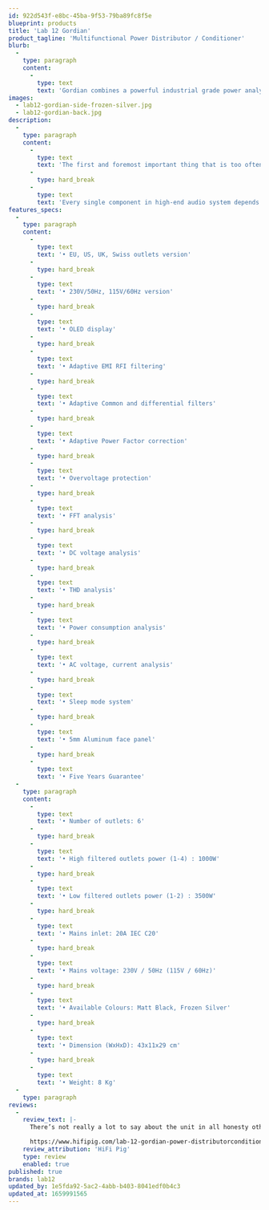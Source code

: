 ```yaml
---
id: 922d543f-e8bc-45ba-9f53-79ba89fc8f5e
blueprint: products
title: 'Lab 12 Gordian'
product_tagline: 'Multifunctional Power Distributor / Conditioner'
blurb:
  -
    type: paragraph
    content:
      -
        type: text
        text: 'Gordian combines a powerful industrial grade power analyzer, a smart and adaptive power line conditioner, a power factor corrector and a robust power distributor. It aims at providing valuable information about our main power supply quality and gently improving the quality of our system’s power without affecting the positive characteristics of our system (e.g. dynamics)'
images:
  - lab12-gordian-side-frozen-silver.jpg
  - lab12-gordian-back.jpg
description:
  -
    type: paragraph
    content:
      -
        type: text
        text: 'The first and foremost important thing that is too often overlooked in high-end audio is the proper distribution and provision of a clean and unadulterated power supply.'
      -
        type: hard_break
      -
        type: text
        text: 'Every single component in high-end audio system depends on a pure and potent power source, where the seamless transfer of electric energy flow is, of course, mandatory. Only in this way can a system serve the complete auditory range without affecting any particular frequency or introducing ground loops.'
features_specs:
  -
    type: paragraph
    content:
      -
        type: text
        text: '• EU, US, UK, Swiss outlets version'
      -
        type: hard_break
      -
        type: text
        text: '• 230V/50Hz, 115V/60Hz version'
      -
        type: hard_break
      -
        type: text
        text: '• OLED display'
      -
        type: hard_break
      -
        type: text
        text: '• Adaptive EMI RFI filtering'
      -
        type: hard_break
      -
        type: text
        text: '• Adaptive Common and differential filters'
      -
        type: hard_break
      -
        type: text
        text: '• Adaptive Power Factor correction'
      -
        type: hard_break
      -
        type: text
        text: '• Overvoltage protection'
      -
        type: hard_break
      -
        type: text
        text: '• FFT analysis'
      -
        type: hard_break
      -
        type: text
        text: '• DC voltage analysis'
      -
        type: hard_break
      -
        type: text
        text: '• THD analysis'
      -
        type: hard_break
      -
        type: text
        text: '• Power consumption analysis'
      -
        type: hard_break
      -
        type: text
        text: '• AC voltage, current analysis'
      -
        type: hard_break
      -
        type: text
        text: '• Sleep mode system'
      -
        type: hard_break
      -
        type: text
        text: '• 5mm Aluminum face panel'
      -
        type: hard_break
      -
        type: text
        text: '• Five Years Guarantee'
  -
    type: paragraph
    content:
      -
        type: text
        text: '• Number of outlets: 6'
      -
        type: hard_break
      -
        type: text
        text: '• High filtered outlets power (1-4) : 1000W'
      -
        type: hard_break
      -
        type: text
        text: '• Low filtered outlets power (1-2) : 3500W'
      -
        type: hard_break
      -
        type: text
        text: '• Mains inlet: 20A IEC C20'
      -
        type: hard_break
      -
        type: text
        text: '• Mains voltage: 230V / 50Hz (115V / 60Hz)'
      -
        type: hard_break
      -
        type: text
        text: '• Available Colours: Matt Black, Frozen Silver'
      -
        type: hard_break
      -
        type: text
        text: '• Dimension (WxHxD): 43x11x29 cm'
      -
        type: hard_break
      -
        type: text
        text: '• Weight: 8 Kg'
  -
    type: paragraph
reviews:
  -
    review_text: |-
      There’s not really a lot to say about the unit in all honesty other than this reduction in the overall “noise” on the line and the sense of you being able to hear more detail and more of what is going on in the track with a “cleaner” sound overall. I could warble on about a whole host of tracks that I listened to but the effect of gordian in the system remained constantly positive and consistent and so I see little point in doing this.

      https://www.hifipig.com/lab-12-gordian-power-distributorconditioner/
    review_attribution: 'HiFi Pig'
    type: review
    enabled: true
published: true
brands: lab12
updated_by: 1e5fda92-5ac2-4abb-b403-8041edf0b4c3
updated_at: 1659991565
---
```

